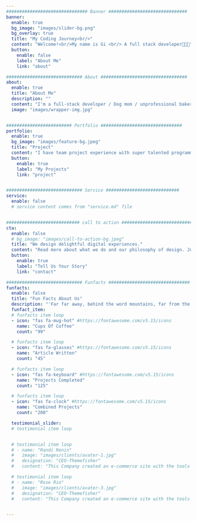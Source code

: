 ```yaml
---
############################### Banner ##############################
banner:
  enable: true
  bg_image: "images/slider-bg.png"
  bg_overlay: true
  title: "My Coding Journey<br/>"
  content: "Welcome!<br/>My name is Gi <br/> A full stack developer👩🏻‍💻"
  button:
    enable: false
    label: "About Me"
    link: "about"

############################# About #################################
about:
  enable: true
  title: "About Me"
  description: ""
  content: "I'm a full-stack developer / Dog mom / unprofessional baker </br>I love creating beautiful ✨ and functional 🛠 things<br/> My morning routine: grab a cup of coffee / tea, put on my headphone with Lofi / ASMR, start my codeing, and my heart will beat faster... sometime, I will stop for a minute and think about how lucky am I, this is so much fun!"
  image: "images/wrapper-img.jpg"


######################### Portfolio ###############################
portfolio:
  enable: true
  bg_image: "images/feature-bg.jpeg"
  title: "Project"
  content: "I have team project experience with super talented programmers. I learned how to collaborate, how to communicate efficiently as a programmer, how to learn things faster, how to solve problems in a limited time"
  button:
    enable: true
    label: "My Projects"
    link: "project"


############################# Service ############################
service:
  enable: false
  # service content comes from "service.md" file


############################ call to action ###########################
cta:
  enable: false
  # bg_image: "images/call-to-action-bg.jpeg"
  title: "We design delightful digital experiences."
  content: "Read more about what we do and our philosophy of design. Judge for yourself The work and results <br> we’ve achieved for other clients, and meet our highly experienced Team who just love to design."
  button:
    enable: true
    label: "Tell Us Your Story"
    link: "contact"

############################# Funfacts ###############################
funfacts:
  enable: false
  title: "Fun Facts About Us"
  description: "'Far far away, behind the word mountains, far from the countries Vokalia and Consonantia, <br> there live the blind texts. Separated they live in Bookmarksgrove right at the coast of the Semantics'"
  funfact_item:
  # funfacts item loop
  - icon: "fas fa-mug-hot" #https://fontawesome.com/v5.15/icons
    name: "Cups Of Coffee"
    count: "99"

  # funfacts item loop
  - icon: "fas fa-glasses" #https://fontawesome.com/v5.15/icons
    name: "Article Written"
    count: "45"

  # funfacts item loop
  - icon: "fas fa-keyboard" #https://fontawesome.com/v5.15/icons
    name: "Projects Completed"
    count: "125"

  # funfacts item loop
  - icon: "fas fa-clock" #https://fontawesome.com/v5.15/icons
    name: "Combined Projects"
    count: "200"

  testimonial_slider:
  # testimonial item loop


  # testimonial item loop
  # - name: "Randi Renin"
  #   image: "images/clients/avater-1.jpg"
  #   designation: "CEO-Themefisher"
  #   content: "This Company created an e-commerce site with the tools to make our business a success, with innovative ideas we feel that our site has unique elements that make us stand out from the crowd."

  # testimonial item loop
  # - name: "Rose Rio"
  #   image: "images/clients/avater-3.jpg"
  #   designation: "CEO-Themefisher"
  #   content: "This Company created an e-commerce site with the tools to make our business a success, with innovative ideas we feel that our site has unique elements that make us stand out from the crowd."


---
```

